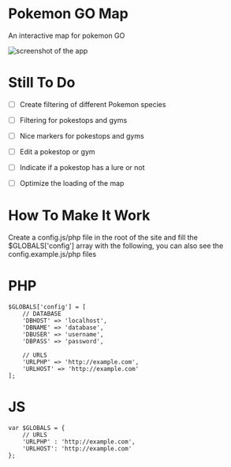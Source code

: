 # Pokemon GO Map
An interactive map for pokemon GO

![screenshot of the app](https://raw.githubusercontent.com/e11en/pokemon-go-map/master/screenshot-1.png)

Still To Do
===
- [ ] Create filtering of different Pokemon species
- [ ] Filtering for pokestops and gyms
- [ ] Nice markers for pokestops and gyms
- [ ] Edit a pokestop or gym
- [ ] Indicate if a pokestop has a lure or not
- [ ] Optimize the loading of the map


How To Make It Work
===
Create a config.js/php file in the root of the site and fill the $GLOBALS['config'] array with the following, you
can also see the config.example.js/php files

PHP
=
```
$GLOBALS['config'] = [
    // DATABASE
    'DBHOST' => 'localhost',
    'DBNAME' => 'database',
    'DBUSER' => 'username',
    'DBPASS' => 'password',

    // URLS
    'URLPHP' => 'http://example.com',
    'URLHOST' => 'http://example.com'
];

```

JS
=
```
var $GLOBALS = {
    // URLS
    'URLPHP' : 'http://example.com',
    'URLHOST': 'http://example.com'
};


```